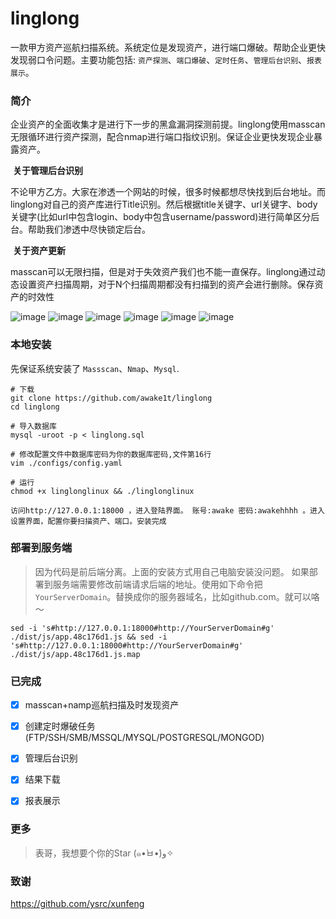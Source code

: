 # linglong

  一款甲方资产巡航扫描系统。系统定位是发现资产，进行端口爆破。帮助企业更快发现弱口令问题。主要功能包括: `资产探测`、`端口爆破`、`定时任务`、`管理后台识别`、`报表展示`。

### 简介	

​	企业资产的全面收集才是进行下一步的黑盒漏洞探测前提。linglong使用masscan无限循环进行资产探测，配合nmap进行端口指纹识别。保证企业更快发现企业暴露资产。  

​	**关于管理后台识别**

​	不论甲方乙方。大家在渗透一个网站的时候，很多时候都想尽快找到后台地址。而linglong对自己的资产库进行Title识别。然后根据title关键字、url关键字、body关键字(比如url中包含login、body中包含username/password)进行简单区分后台。帮助我们渗透中尽快锁定后台。  

​	**关于资产更新**

​	masscan可以无限扫描，但是对于失效资产我们也不能一直保存。linglong通过动态设置资产扫描周期，对于N个扫描周期都没有扫描到的资产会进行删除。保存资产的时效性

![image](https://github.com/awake1t/linglong/blob/master/img/index.png)
![image](https://github.com/awake1t/linglong/blob/master/img/iplist.png)
![image](https://github.com/awake1t/linglong/blob/master/img/tasklist.png)
![image](https://github.com/awake1t/linglong/blob/master/img/addtask.png)
![image](https://github.com/awake1t/linglong/blob/master/img/tasklog.png)
![image](https://github.com/awake1t/linglong/blob/master/img/setting.png)


### 本地安装

先保证系统安装了 `Massscan`、`Nmap`、`Mysql`.

```
# 下载
git clone https://github.com/awake1t/linglong
cd linglong

# 导入数据库
mysql -uroot -p < linglong.sql

# 修改配置文件中数据库密码为你的数据库密码,文件第16行
vim ./configs/config.yaml 

# 运行
chmod +x linglonglinux && ./linglonglinux

访问http://127.0.0.1:18000 ，进入登陆界面。 账号:awake 密码:awakehhhh 。进入设置界面，配置你要扫描资产、端口。安装完成
```


### 部署到服务端

> 因为代码是前后端分离。上面的安装方式用自己电脑安装没问题。 如果部署到服务端需要修改前端请求后端的地址。使用如下命令把`YourServerDomain`。替换成你的服务器域名，比如github.com。就可以咯～

```
sed -i 's#http://127.0.0.1:18000#http://YourServerDomain#g' ./dist/js/app.48c176d1.js && sed -i 's#http://127.0.0.1:18000#http://YourServerDomain#g' ./dist/js/app.48c176d1.js.map
```



### 已完成

- [x] masscan+namp巡航扫描及时发现资产
- [x] 创建定时爆破任务(FTP/SSH/SMB/MSSQL/MYSQL/POSTGRESQL/MONGOD)
- [x] 管理后台识别
- [x] 结果下载
- [x] 报表展示


### 更多
> 表哥，我想要个你的Star (๑•̀ㅂ•́)و✧



### 致谢

https://github.com/ysrc/xunfeng



